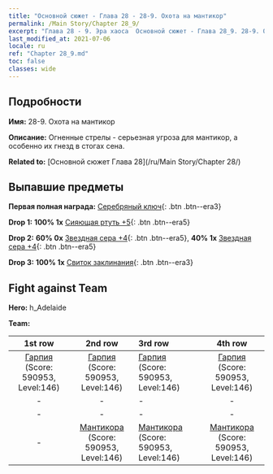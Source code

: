 ```yaml
---
title: "Основной сюжет - Глава 28 - 28-9. Охота на мантикор"
permalink: /Main Story/Chapter 28_9/
excerpt: "Глава 28 - 9. Эра хаоса  Основной сюжет - Глава 28_9. 28-9. Охота на мантикор"
last_modified_at: 2021-07-06
locale: ru
ref: "Chapter 28_9.md"
toc: false
classes: wide
---
```


## Подробности

 **Имя:** 28-9. Охота на мантикор

 **Описание:** Огненные стрелы - серьезная угроза для мантикор, а особенно их гнезд в стогах сена.

 **Related to:** [Основной сюжет Глава 28](/ru/Main Story/Chapter 28/)

## Выпавшие предметы

 **Первая полная награда:** [Серебряный ключ](/ItemsRU/con_693/){: .btn .btn--era3}

 **Drop 1:** **100% 1x** [Сияющая ртуть +5](/ItemsRU/mat_98/){: .btn .btn--era5}

 **Drop 2:** **60% 0x** [Звездная сера +4](/ItemsRU/mat_92/){: .btn .btn--era5}, **40% 1x** [Звездная сера +4](/ItemsRU/mat_92/){: .btn .btn--era5}

 **Drop 3:** **100% 1x** [Свиток заклинания](/ItemsRU/con_694/){: .btn .btn--era3}


## Fight against Team
 **Hero:** h_Adelaide

 **Team:**


  | 1st row | 2nd row | 3rd row | 4th row |
  |:----:|:----:|:----|:----:|
  | [Гарпия](/ru/units/Harpy/) (Score: 590953, Level:146)  | [Гарпия](/ru/units/Harpy/) (Score: 590953, Level:146)  | [Гарпия](/ru/units/Harpy/) (Score: 590953, Level:146)  | [Гарпия](/ru/units/Harpy/) (Score: 590953, Level:146)  |
  | - | - | - | - |
  | - | - | - | - |
  | - | [Мантикора](/ru/units/Manticore/) (Score: 590953, Level:146)  | [Мантикора](/ru/units/Manticore/) (Score: 590953, Level:146)  | [Мантикора](/ru/units/Manticore/) (Score: 590953, Level:146)  |


